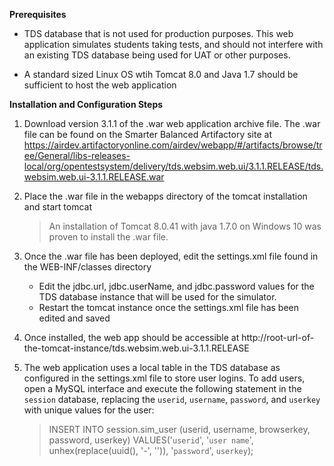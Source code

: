 **Prerequisites**
* TDS database that is not used for production purposes. This web application simulates students taking tests, and should not interfere with an existing TDS database being used for UAT or other purposes.

* A standard sized Linux OS wtih Tomcat 8.0 and Java 1.7 should be sufficient to host the web application


**Installation and Configuration Steps**
1. Download version 3.1.1 of the .war web application archive file. The .war file can be found on the Smarter Balanced Artifactory site at https://airdev.artifactoryonline.com/airdev/webapp/#/artifacts/browse/tree/General/libs-releases-local/org/opentestsystem/delivery/tds.websim.web.ui/3.1.1.RELEASE/tds.websim.web.ui-3.1.1.RELEASE.war

2. Place the .war file in the webapps directory of the tomcat installation and start tomcat
    > An installation of Tomcat 8.0.41 with java 1.7.0 on Windows 10 was proven to install the .war file.
   
3. Once the .war file has been deployed, edit the settings.xml file found in the WEB-INF/classes directory
    * Edit the jdbc.url, jdbc.userName, and jdbc.password values for the TDS database instance that will be used for the simulator.
    * Restart the tomcat instance once the settings.xml file has been edited and saved

4. Once installed, the web app should be accessible at http://root-url-of-the-tomcat-instance/tds.websim.web.ui-3.1.1.RELEASE

5. The web application uses a local table in the TDS database as configured in the settings.xml file to store user logins. To add users, open a MySQL interface and execute the following statement in the `session` database, replacing the `userid`, `username`, `password`, and `userkey` with unique values for the user:
    > INSERT INTO session.sim_user (userid, username, browserkey, password, userkey)
    > VALUES('`userid`', '`user name`', unhex(replace(uuid(), '-', '')), '`password`', `userkey`);

